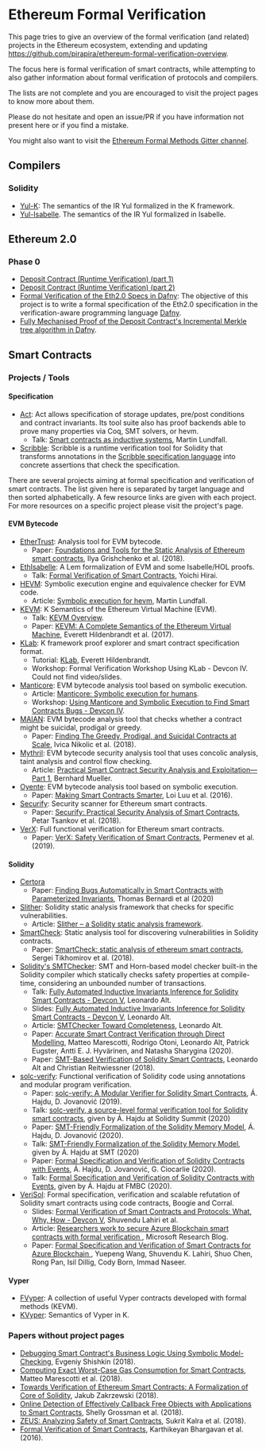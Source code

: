 # Ethereum Formal Verification

This page tries to give an overview of the formal verification (and related) projects in the Ethereum ecosystem, extending and updating https://github.com/pirapira/ethereum-formal-verification-overview.

The focus here is formal verification of smart contracts, while attempting to also gather information about formal verification of protocols and compilers.

The lists are not complete and you are encouraged to visit the project pages to know more about them.

Please do not hesitate and open an issue/PR if you have information not present here or if you find a mistake.

You might also want to visit the [Ethereum Formal Methods Gitter channel](https://gitter.im/ethereum/formal-methods).


## Compilers

### Solidity

* [Yul-K](https://github.com/ethereum/Yul-K): The semantics of the IR Yul formalized in the K framework.
* [Yul-Isabelle](https://github.com/mmalvarez/Yul-Isabelle). The semantics of the IR Yul formalized in Isabelle.

## Ethereum 2.0

### Phase 0

* [Deposit Contract (Runtime Verification) (part 1)](https://runtimeverification.com/blog/formal-verification-of-ethereum-2-0-deposit-contract-part-1/)
* [Deposit Contract (Runtime Verification) (part 2)](https://runtimeverification.com/blog/end-to-end-formal-verification-of-ethereum-2-0-deposit-smart-contract/)
* [Formal Verification of the Eth2.0 Specs in Dafny](https://github.com/ConsenSys/eth2.0-dafny): The objective of this project is to write a formal specification of the Eth2.0 specification in the verification-aware programming language [Dafny](https://github.com/dafny-lang/dafny/wiki).
* [Fully Mechanised Proof of the Deposit Contract's Incremental Merkle tree algorithm in Dafny](https://github.com/ConsenSys/deposit-sc-dafny).


## Smart Contracts

### Projects / Tools

#### Specification

* [Act](https://github.com/ethereum/act): Act allows specification of storage updates, pre/post conditions and contract invariants. Its tool suite also has proof backends able to prove many properties via Coq, SMT solvers, or hevm.
    - Talk: [Smart contracts as inductive systems](https://www.youtube.com/watch?v=WbL8U-nyhJE), Martin Lundfall.
* [Scribble](https://docs.scribble.codes/): Scribble is a runtime verification tool for Solidity that transforms annotations in the [Scribble specification language](https://docs.scribble.codes/language/introduction) into concrete assertions that check the specification.

There are several projects aiming at formal specification and verification of smart contracts. The list given here is separated by target language and then sorted alphabetically. A few resource links are given with each project. For more resources on a specific project please visit the project's page.

#### EVM Bytecode

* [EtherTrust](https://www.netidee.at/ethertrust): Analysis tool for EVM bytecode.
    - Paper: [Foundations and Tools for the Static Analysis of Ethereum smart contracts](https://secpriv.tuwien.ac.at/fileadmin/t/secpriv/Papers/cav2018.pdf), Ilya Grishchenko et al. (2018).
* [EthIsabelle](https://github.com/pirapira/eth-isabelle): A Lem formalization of EVM and some Isabelle/HOL proofs.
    - Talk: [Formal Verification of Smart Contracts](https://yoichihirai.com/deedtalk.pdf), Yoichi Hirai.
* [HEVM](https://github.com/dapphub/dapptools): Symbolic execution engine and equivalence checker for EVM code.
    - Article: [Symbolic execution for hevm](https://fv.ethereum.org/2020/07/28/symbolic-hevm-release/), Martin Lundfall.
* [KEVM](https://github.com/kframework/evm-semantics): K Semantics of the Ethereum Virtual Machine (EVM).
    - Talk: [KEVM Overview](https://www.youtube.com/watch?v=tIq_xECoicQ).
    - Paper: [KEVM: A Complete Semantics of the Ethereum Virtual Machine](https://www.ideals.illinois.edu/handle/2142/97207), Everett Hildenbrandt et al. (2017).
* [KLab](https://github.com/dapphub/klab): K framework proof explorer and smart contract specification format.
    - Tutorial: [KLab](https://youtu.be/z4mIo38x1u8), Everett Hildenbrandt.
    - Workshop: Formal Verification Workshop Using KLab - Devcon IV. Could not find video/slides.
* [Manticore](https://github.com/trailofbits/manticore): EVM bytecode analysis tool based on symbolic execution.
    - Article: [Manticore: Symbolic execution for humans](https://blog.trailofbits.com/2017/04/27/manticore-symbolic-execution-for-humans/).
    - Workshop: [Using Manticore and Symbolic Execution to Find Smart Contracts Bugs - Devcon IV](https://github.com/trailofbits/publications/tree/master/workshops/Using%20Manticore%20and%20Symbolic%20Execution%20to%20Find%20Smart%20Contracts%20Bugs%20-%20Devcon%204).
* [MAIAN](https://github.com/MAIAN-tool/MAIAN): EVM bytecode analysis tool that checks whether a contract might be suicidal, prodigal or greedy.
    - Paper: [Finding The Greedy, Prodigal, and Suicidal Contracts at Scale](https://arxiv.org/pdf/1802.06038.pdf), Ivica Nikolic et al. (2018).
* [Mythril](https://github.com/ConsenSys/mythril-classic): EVM bytecode security analysis tool that uses concolic analysis, taint analysis and control flow checking.
    - Article: [Practical Smart Contract Security Analysis and Exploitation— Part 1](https://hackernoon.com/practical-smart-contract-security-analysis-and-exploitation-part-1-6c2f2320b0c), Bernhard Mueller.
* [Oyente](https://github.com/melonproject/oyente): EVM bytecode analysis tool based on symbolic execution.
    - Paper: [Making Smart Contracts Smarter](https://eprint.iacr.org/2016/633.pdf), Loi Luu et al. (2016).
* [Securify](https://github.com/eth-sri/securify2): Security scanner for Ethereum smart contracts.
    - Paper: [Securify: Practical Security Analysis of Smart Contracts](https://files.sri.inf.ethz.ch/website/papers/ccs18-securify.pdf), Petar Tsankov et al. (2018).
* [VerX](http://verx.ch/): Full functional verification for Ethereum smart contracts.
    - Paper: [VerX: Safety Verification of Smart Contracts](https://files.sri.inf.ethz.ch/website/papers/sp20-verx.pdf), Permenev et al. (2019).

#### Solidity

* [Certora](https://www.certora.com/)
   - Paper: [Finding Bugs Automatically in Smart Contracts with Parameterized Invariants](https://www.certora.com/pubs/sbc2020.pdf), Thomas Bernardi et al (2020)
* [Slither](https://github.com/trailofbits/slither): Solidity static analysis framework that checks for specific vulnerabilities.
    - Article: [Slither – a Solidity static analysis framework](https://blog.trailofbits.com/2018/10/19/slither-a-solidity-static-analysis-framework/).
* [SmartCheck](https://github.com/smartdec/smartcheck): Static analysis tool for discovering vulnerabilities in Solidity contracts.
    - Paper: [SmartCheck: static analysis of ethereum smart contracts](https://dl.acm.org/citation.cfm?id=3194113.3194115), Sergei Tikhomirov et al. (2018).
* [Solidity's SMTChecker](https://github.com/ethereum/solidity): SMT and Horn-based model checker built-in the Solidity compiler which statically checks safety properties at compile-time, considering an unbounded number of transactions.
    - Talk: [Fully Automated Inductive Invariants Inference for Solidity Smart Contracts - Devcon V](https://www.youtube.com/watch?v=q40OrUZoG40), Leonardo Alt.
    - Slides: [Fully Automated Inductive Invariants Inference for Solidity Smart Contracts - Devcon V](https://github.com/leonardoalt/text/blob/master/chc_devcon_v/chc.pdf), Leonardo Alt.
    - Article: [SMTChecker Toward Completeness](https://medium.com/@leonardoalt/smtchecker-toward-completeness-1a99c02e0133), Leonardo Alt.
    - Paper: [Accurate Smart Contract Verification through Direct Modelling](https://github.com/leonardoalt/text/blob/master/smtchecker_chc/smtchecker_chc.pdf), Matteo Marescotti, Rodrigo Otoni, Leonardo Alt, Patrick Eugster, Antti E. J. Hyvärinen, and Natasha Sharygina (2020).
    - Paper: [SMT-Based Verification of Solidity Smart Contracts](https://github.com/leonardoalt/text/blob/master/solidity_isola_2018/main.pdf), Leonardo Alt and Christian Reitwiessner (2018).
* [solc-verify](https://github.com/SRI-CSL/solidity): Functional verification of Solidity code using annotations and modular program verification.
    - Paper: [solc-verify: A Modular Verifier for Solidity Smart Contracts](https://arxiv.org/abs/1907.04262), Á. Hajdu, D. Jovanović (2019).
    - Talk: [solc-verify, a source-level formal verification tool for Solidity smart contracts](https://www.youtube.com/watch?v=1q2gSm3NuQA), given by Á. Hajdu at Solidity Summit (2020)
    - Paper: [SMT-Friendly Formalization of the Solidity Memory Model](https://arxiv.org/abs/2001.03256), Á. Hajdu, D. Jovanović (2020).
    - Talk: [SMT-Friendly Formalization of the Solidity Memory Model](https://youtu.be/B3ML9vGituk?t=626), given by Á. Hajdu at SMT (2020)
    - Paper: [Formal Specification and Verification of Solidity Contracts with Events](https://arxiv.org/abs/2005.10382), Á. Hajdu, D. Jovanović, G. Ciocarlie (2020).
    - Talk: [Formal Specification and Verification of Solidity Contracts with Events](https://youtu.be/NNytwVBZ1no), given by Á. Hajdu at FMBC (2020).
* [VeriSol](https://github.com/microsoft/verisol): Formal specification, verification and scalable refutation of Solidity smart contracts using code contracts, Boogie and Corral. 
    - Slides: [Formal Verification of Smart Contracts and Protocols: What, Why, How - Devcon V](https://github.com/microsoft/verisol/blob/master/Docs/devcon5-verisol.pptx), Shuvendu Lahiri et al.
    - Article: [Researchers work to secure Azure Blockchain smart contracts with formal verification ](https://www.microsoft.com/en-us/research/blog/researchers-work-to-secure-azure-blockchain-smart-contracts-with-formal-verification/), Microsoft Research Blog.
    - Paper: [Formal Specification and Verification of Smart Contracts for Azure Blockchain
](https://arxiv.org/abs/1812.08829), Yuepeng Wang, Shuvendu K. Lahiri, Shuo Chen, Rong Pan, Isil Dillig, Cody Born, Immad Naseer.

#### Vyper

* [FVyper](https://github.com/LayerXcom/verified-vyper-contracts): A collection of useful Vyper contracts developed with formal methods (KEVM).
* [KVyper](https://github.com/kframework/vyper-semantics): Semantics of Vyper in K.

### Papers without project pages
* [Debugging Smart Contract's Business Logic Using Symbolic Model-Checking](https://arxiv.org/abs/1812.00619), Evgeniy Shishkin (2018).
* [Computing Exact Worst-Case Gas Consumption for Smart Contracts](https://www.inf.usi.ch/postdoc/hyvarinen/publications/MarescottiBHAS_ISOLA2018.pdf), Matteo Marescotti et al. (2018).
* [Towards Verification of Ethereum Smart Contracts: A Formalization of Core of Solidity](https://www.researchgate.net/publication/329147546_Towards_Verification_of_Ethereum_Smart_Contracts_A_Formalization_of_Core_of_Solidity_10th_International_Conference_VSTTE_2018_Oxford_UK_July_18-19_2018_Revised_Selected_Papers), Jakub Zakrzewski (2018).
* [Online Detection of Effectively Callback Free Objects with Applications to Smart Contracts](https://arxiv.org/pdf/1801.04032.pdf), Shelly Grossman et al. (2018).
* [ZEUS: Analyzing Safety of Smart Contracts](http://wp.internetsociety.org/ndss/wp-content/uploads/sites/25/2018/02/ndss2018_09-1_Kalra_paper.pdf), Sukrit Kalra et al. (2018).
* [Formal Verification of Smart Contracts](https://hal.inria.fr/hal-01400469/document), Karthikeyan Bhargavan et al. (2016).
